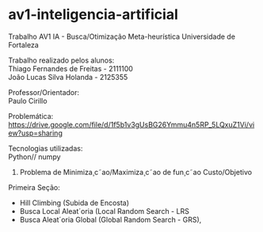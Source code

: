 # av1-inteligencia-artificial
Trabalho AV1 IA - Busca/Otimização Meta-heurística
Universidade de Fortaleza

Trabalho realizado pelos alunos:   
Thiago Fernandes de Freitas - 2111100   
João Lucas Silva Holanda - 2125355

Professor/Orientador:   
Paulo Cirillo

Problemática:   
https://drive.google.com/file/d/1f5b1v3gUsBG26Ymmu4n5RP_5LQxuZ1Vi/view?usp=sharing


Tecnologias utilizadas:   
Python// 
numpy



1) Problema de Minimiza¸c˜ao/Maximiza¸c˜ao de fun¸c˜ao Custo/Objetivo

Primeira Seção:
- Hill Climbing (Subida de Encosta)
- Busca Local Aleat´oria (Local Random Search - LRS
- Busca Aleat´oria Global (Global Random Search - GRS),
